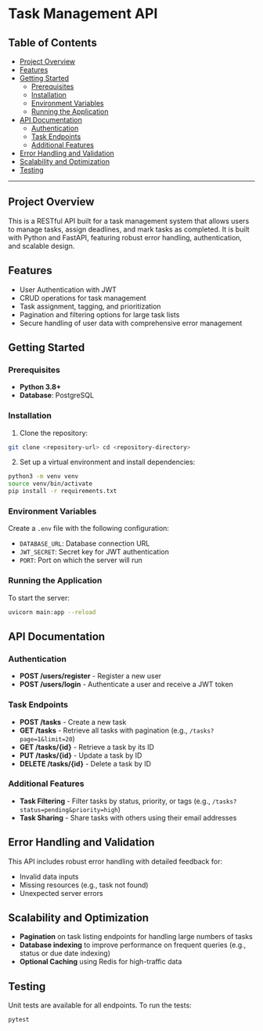 # Task Management API

## Table of Contents

- [Project Overview](#project-overview)
- [Features](#features)
- [Getting Started](#getting-started)
    - [Prerequisites](#prerequisites)
    - [Installation](#installation)
    - [Environment Variables](#environment-variables)
    - [Running the Application](#running-the-application)
- [API Documentation](#api-documentation)
    - [Authentication](#authentication)
    - [Task Endpoints](#task-endpoints)
    - [Additional Features](#additional-features)
- [Error Handling and Validation](#error-handling-and-validation)
- [Scalability and Optimization](#scalability-and-optimization)
- [Testing](#testing)

---

## Project Overview

This is a RESTful API built for a task management system that allows users to manage tasks, assign deadlines, and mark tasks as completed. It is built with Python and FastAPI, featuring robust error handling, authentication, and scalable design.

## Features

- User Authentication with JWT
- CRUD operations for task management
- Task assignment, tagging, and prioritization
- Pagination and filtering options for large task lists
- Secure handling of user data with comprehensive error management

## Getting Started

### Prerequisites

- **Python 3.8+**
- **Database**: PostgreSQL

### Installation

1. Clone the repository:
```bash
git clone <repository-url> cd <repository-directory>
```
2. Set up a virtual environment and install dependencies:
```bash
python3 -m venv venv
source venv/bin/activate
pip install -r requirements.txt
```

### Environment Variables

Create a `.env` file with the following configuration:

- `DATABASE_URL`: Database connection URL
- `JWT_SECRET`: Secret key for JWT authentication
- `PORT`: Port on which the server will run

### Running the Application

To start the server:
```bash
uvicorn main:app --reload
```

## API Documentation

### Authentication

- **POST /users/register** - Register a new user
- **POST /users/login** - Authenticate a user and receive a JWT token

### Task Endpoints

- **POST /tasks** - Create a new task
- **GET /tasks** - Retrieve all tasks with pagination (e.g., `/tasks?page=1&limit=20`)
- **GET /tasks/{id}** - Retrieve a task by its ID
- **PUT /tasks/{id}** - Update a task by ID
- **DELETE /tasks/{id}** - Delete a task by ID

### Additional Features

- **Task Filtering** - Filter tasks by status, priority, or tags (e.g., `/tasks?status=pending&priority=high`)
- **Task Sharing** - Share tasks with others using their email addresses

## Error Handling and Validation

This API includes robust error handling with detailed feedback for:

- Invalid data inputs
- Missing resources (e.g., task not found)
- Unexpected server errors

## Scalability and Optimization

- **Pagination** on task listing endpoints for handling large numbers of tasks
- **Database indexing** to improve performance on frequent queries (e.g., status or due date indexing)
- **Optional Caching** using Redis for high-traffic data

## Testing

Unit tests are available for all endpoints. To run the tests:
```bash
pytest
```
